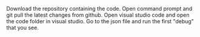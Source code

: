 Download the repository containing the code. Open command prompt and git pull the latest changes from github. Open visual studio code and open the code folder in visual studio. Go to the json file and run the first "debug" that you see.
